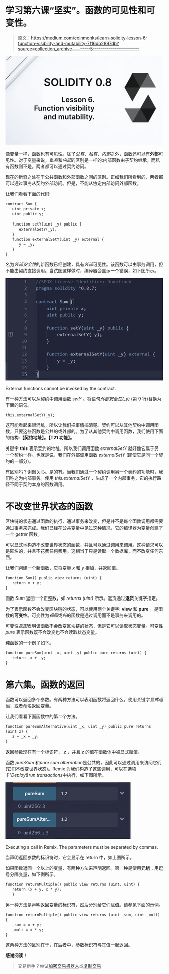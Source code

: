 # 学习第六课“坚实”。函数的可见性和可变性。

> 原文：<https://medium.com/coinmonks/learn-solidity-lesson-6-function-visibility-and-mutability-7f16db2897db?source=collection_archive---------5----------------------->

![](img/4a1d602cfdc026a970aa6453704da799.png)

像变量一样，函数也有可见性。除了*公有*、*私有*、*内部*之外，函数还可以有**外部**可见性。对于变量来说，*私有*和*内部*的区别是一样的:内部函数由子契约继承，而私有函数则不是。两者都可以通过契约访问。

现在的新奇之处在于公共函数和外部函数之间的区别。正如我们所看到的，两者都可以通过事务从契约外部访问。但是，不能从协定内部访问外部函数。

让我们看看下面的代码:

```
contract Sum {
   uint private x;
   uint public y;

   function setY(uint _y) public {
      externalSetY(_y);
   }    
   function externalSetY(uint _y) external {
      y = _y;
   }
}
```

名为*外部安全性*的新函数已经创建，具有*外部*可见性。该函数可以由事务调用，但不能由契约直接调用。当试图这样做时，编译器会显示一个错误，如下图所示。

![](img/3c09ad694fa085096be70994d86c3cb7.png)

External functions cannot be invoked by the contract.

有一种方法可以从契约中调用函数 *setY* 。将语句*外部安全性(_y)* (第 9 行)替换为下面的语句。

```
this.externalSetY(_y);
```

这可能看起来很混乱，所以让我们把事情搞清楚。契约可以从其他契约中调用函数，只要这些函数是公共的或外部的。为了从其他契约中调用函数，我们使用下面的结构:**【契约地址】。【T21 功能】。**

关键字 **this** 表示契约的地址，所以我们调用函数 *externalSetY* 就好像它属于另一个契约一样。也就是说，我们在外部调用函数 *externalSetY* (即使它是同一个契约的一部分)。

有区别吗？谢谢关心。是的有。当我们通过一个契约调用另一个契约的功能时，我们称之为内部事务。使用 *this.externalSetY* ，生成了一个内部事务，它的执行路径不同于契约本身的函数调用。

# 不改变世界状态的函数

区块链的状态通过函数的执行、通过事务来改变，但是并不是每个函数调用都需要通过事务来完成。我们已经在公共变量中见过这种情况，它的编译器为变量创建了一个 *getter* 函数。

可以显式地构造不改变世界状态的函数，并且可以通过调用来调用。这种请求可以是匿名的，并且不花费任何费用。这相当于只是读取一个数据库，而不改变任何东西。

让我们创建一个新函数，它将变量 *x* 和 *y* 相加，并返回值。

```
function Sum() public view returns (uint) {
   return x + y;
}
```

函数 *Sum* 返回一个正整数，如 *returns (uint)* 所示。退货通过**退货**关键字指定。

为了表示函数不会改变区块链的状态，可以使用两个关键字: **view** 和 **pure** 。是函数的**可变性**。可变性为*视图*或*纯*的函数是通过调用而不是事务来调用的。

可变性*视图*表明该函数不会改变区块链的状态，但是它可以读取状态变量。可变性 *pure* 表示函数既不会改变也不会读取状态变量。

纯函数的一个例子如下。

```
function pureSum(uint _x, uint _y) public pure returns (uint) {
   return _x + _y;
}
```

# 第六集。函数的返回

函数可以返回多个参数。有两种方法可以表明函数将返回什么。使用关键字*显式返回*，或者命名返回变量。

让我们看看下面函数中的第二个方法。

```
function pureSumAlternative(uint _x, uint _y) public pure returns (uint z) {
   z = _x + _y;
}
```

返回参数现在有一个标识符， *z* ，并且 *z* 的值在函数体中被显式赋值。

函数 *pureSum* 和*pure sum alternation*是公共的，因此可以通过调用来访问它们(它们不改变世界状态)。Remix 为我们构造了这些调用，可以在选项卡'*Deploy&run transactions*中执行，如下图所示。

![](img/b71ee37675829b39bb8b0ed381b17c06.png)

Executing a call in Remix. The parameters must be separated by commas.

当声明返回参数的标识符时，它会显示在 return 中，如上图所示。

如果函数返回一个以上的变量，有两种方法来声明返回。第一种是使用**元组**；用逗号分隔变量，如下例所示。

```
function returnMultiple() public view returns (uint, uint) {
   return (x + y, x * y);
   }
```

另一种方法是声明返回变量的标识符，然后分别给它们赋值。请参见下面的示例。

```
function returnMultiple() public view returns (uint _sum, uint _mult) {
   _sum = x + y;
   _mult = x * y;
}
```

这两种方法的区别在于，在后者中，参数标识符与其值一起返回。

**感谢阅读！**

> 交易新手？尝试[加密交易机器人](/coinmonks/crypto-trading-bot-c2ffce8acb2a)或[复制交易](/coinmonks/top-10-crypto-copy-trading-platforms-for-beginners-d0c37c7d698c)